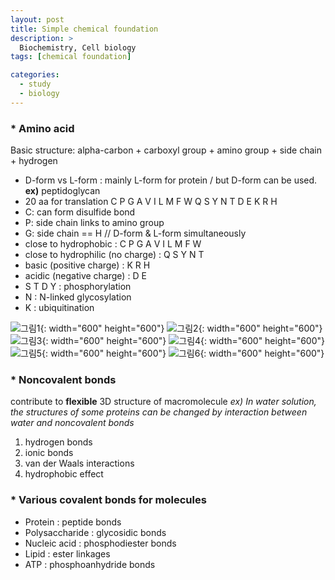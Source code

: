 ```yaml
---
layout: post
title: Simple chemical foundation
description: >
  Biochemistry, Cell biology
tags: [chemical foundation]

categories:
  - study
  - biology
---
```


### * Amino acid
Basic structure: alpha-carbon + carboxyl group + amino group + side chain + hydrogen

* D-form vs L-form : mainly L-form for protein / but D-form can be used. **ex)** peptidoglycan
* 20 aa for translation
C P G A V I L M F W Q S Y N T D E K R H
* C: can form disulfide bond
* P: side chain links to amino group
* G: side chain == H // D-form & L-form simultaneously
* close to hydrophobic : C P G A V I L M F W
* close to hydrophilic (no charge) : Q S Y N T
* basic (positive charge) : K R H
* acidic (negative charge) : D E
* S T D Y : phosphorylation
* N : N-linked glycosylation
* K : ubiquitination

![그림1](https://github.com/hyun-jin891/hyun-jin891.github.io/blob/master/assets/img/1.PNG?raw=true){: width="600" height="600"}
![그림2](https://github.com/hyun-jin891/hyun-jin891.github.io/blob/master/assets/img/2.PNG?raw=true){: width="600" height="600"}
![그림3](https://github.com/hyun-jin891/hyun-jin891.github.io/blob/master/assets/img/3.PNG?raw=true){: width="600" height="600"}
![그림4](https://github.com/hyun-jin891/hyun-jin891.github.io/blob/master/assets/img/4.png?raw=true){: width="600" height="600"}
![그림5](https://github.com/hyun-jin891/hyun-jin891.github.io/blob/master/assets/img/5.PNG?raw=true){: width="600" height="600"}
![그림6](https://github.com/hyun-jin891/hyun-jin891.github.io/blob/master/assets/img/6.PNG?raw=true){: width="600" height="600"}

### * Noncovalent bonds
contribute to **flexible** 3D structure of macromolecule
*ex) In water solution, the structures of some proteins can be changed by interaction between water and noncovalent bonds*

1. hydrogen bonds
2. ionic bonds
3. van der Waals interactions
4. hydrophobic effect

### * Various covalent bonds for molecules
* Protein : peptide bonds
* Polysaccharide : glycosidic bonds
* Nucleic acid : phosphodiester bonds
* Lipid : ester linkages
* ATP : phosphoanhydride bonds

